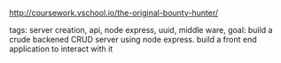 http://coursework.vschool.io/the-original-bounty-hunter/

tags: server creation, api, node express, uuid, middle ware, 
goal: build a crude backened CRUD server using node express. build a front end application to interact with it

